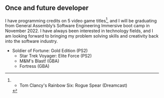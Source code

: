 ## Once and future developer
I have programming credits on 5 video game titles[^1], and I will be graduating from General Assembly’s Software Engineering Immersive boot camp in November 2022. I have always been interested in technology fields, and I am looking forward to bringing my problem solving skills and creativity back into the software industry.

[^1]: - Tom Clancy's Rainbow Six: Rogue Spear (Dreamcast)
- Soldier of Fortune: Gold Edition (PS2)
  - Star Trek Voyager: Elite Force (PS2)
  - M&M's Blast! (GBA)
  - Fortress (GBA)
  
<!--
**DaveKobrin/DaveKobrin** is a ✨ _special_ ✨ repository because its `README.md` (this file) appears on your GitHub profile.

Here are some ideas to get you started:

- 🔭 I’m currently working on ...
- 🌱 I’m currently learning ...
- 👯 I’m looking to collaborate on ...
- 🤔 I’m looking for help with ...
- 💬 Ask me about ...
- 📫 How to reach me: ...
- 😄 Pronouns: ...
- ⚡ Fun fact: ...
-->
